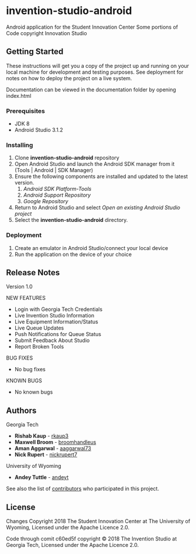 # invention-studio-android

Android application for the Student Innovation Center
Some portions of Code copyright Innovation Studio

## Getting Started

These instructions will get you a copy of the project up and running on your local machine for development and testing purposes. See deployment for notes on how to deploy the project on a live system.

Documentation can be viewed in the documentation folder by opening index.html

### Prerequisites

* JDK 8
* Android Studio 3.1.2

### Installing

1. Clone **invention-studio-android** repository
1. Open Android Studio and launch the Android SDK manager from it (Tools | Android | SDK Manager)
1. Ensure the following components are installed and updated to the latest version.
   1. *Android SDK Platform-Tools*
   1. *Android Support Repository*
   1. *Google Repository*
1. Return to Android Studio and select *Open an existing Android Studio project*
1. Select the **invention-studio-android** directory.

### Deployment

1. Create an emulator in Android Studio/connect your local device
1. Run the application on the device of your choice

## Release Notes
Version 1.0

NEW FEATURES
* Login with Georgia Tech Credentials
* Live Invention Studio Information
* Live Equipment Information/Status
* Live Queue Updates
* Push Notifications for Queue Status
* Submit Feedback About Studio
* Report Broken Tools

BUG FIXES
* No bug fixes

KNOWN BUGS

* No known bugs


## Authors

Georgia Tech
* **Rishab Kaup** - [rkaup3](https://github.com/rkaup3)
* **Maxwell Broom** - [broomhandleus](https://github.com/broomhandleus)
* **Aman Aggarwal** - [aaggarwal73](https://github.com/aaggarwal73)
* **Nick Rupert** - [nickrupert7](https://github.com/nickrupert7)

University of Wyoming
* **Andey Tuttle** - [andeyt](https://github.com/andeyt)

See also the list of [contributors](https://github.com/Invention-Studio/invention_studio_android/contributors) who participated in this project.

## License

Changes Copyright 2018 The Student Innovation Center at The University of Wyoming, Licensed under the Apache Licence 2.0.

Code through comit c60ed5f copyright © 2018 The Invention Studio at Georgia Tech, Licensed under the Apache Licence 2.0.
